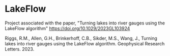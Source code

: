 # LakeFlow

Project associated with the paper, "Turning lakes into river gauges using the LakeFlow algorithm" https://doi.org/10.1029/2023GL103924 

Riggs, R.M., Allen, G.H., Brinkerhoff, C.B., Sikder, M.S., Wang, J., Turning lakes into river gauges using the LakeFlow algorithm. Geophysical Research Letters. 2023.

